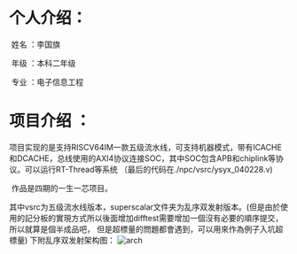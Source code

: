 # 个人介绍：

​	姓名 ：李国旗

​	年级 ：本科二年级

​	专业 ：电子信息工程

# 项目介绍 ：

​	项目实现的是支持RISCV64IM一款五级流水线，可支持机器模式，带有ICACHE和DCACHE，总线使用的AXI4协议连接SOC，其中SOC包含APB和chiplink等协议。可以运行RT-Thread等系统
（最后的代码在./npc/vsrc/ysyx_040228.v)

​	作品是四期的一生一芯项目。

   其中vsrc为五级流水线版本，superscalar文件夹为乱序双发射版本。(但是由於使用的記分板的實現方式所以後面增加difftest需要增加一個沒有必要的順序提交，所以就算是個半成品吧， 但是超標量的問題都會遇到，可以用來作為例子入坑超標量)
   下附乱序双发射架构图：
   ![arch](/home/mulin/ysyx-workbench/arch.jpeg)

